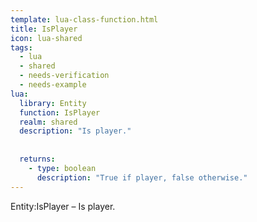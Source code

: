 ```yaml
---
template: lua-class-function.html
title: IsPlayer
icon: lua-shared
tags:
  - lua
  - shared
  - needs-verification
  - needs-example
lua:
  library: Entity
  function: IsPlayer
  realm: shared
  description: "Is player."
  
  
  returns:
    - type: boolean
      description: "True if player, false otherwise."
---
```


<div class="lua__search__keywords">
Entity:IsPlayer &#x2013; Is player.
</div>

